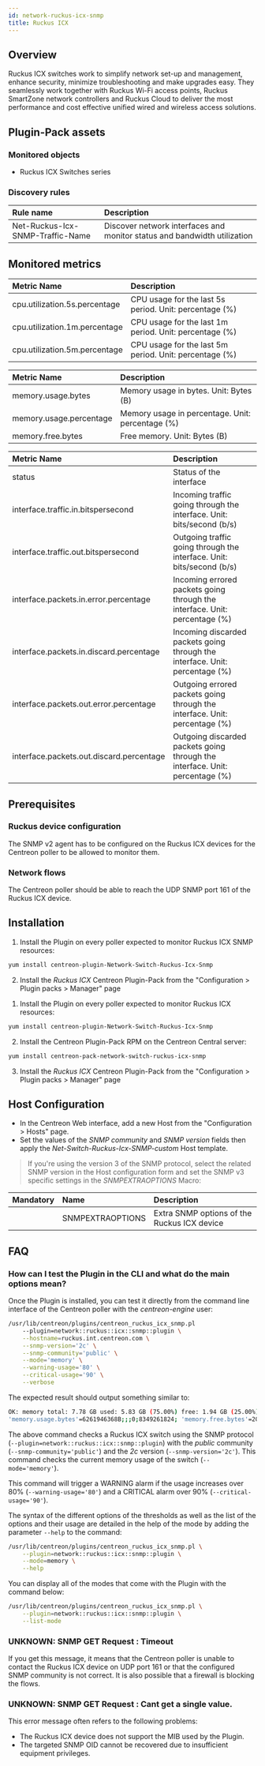 ```yaml
---
id: network-ruckus-icx-snmp
title: Ruckus ICX
---
```


## Overview

Ruckus ICX switches work to simplify network set-up and management, enhance security, minimize troubleshooting and make upgrades easy.
They seamlessly work together with Ruckus Wi-Fi access points, Ruckus SmartZone network controllers and Ruckus Cloud to deliver
the most performance and cost effective unified wired and wireless access solutions.

## Plugin-Pack assets

### Monitored objects

* Ruckus ICX Switches series

### Discovery rules

<!--DOCUSAURUS_CODE_TABS-->

<!--Services-->

| Rule name                        | Description                                                                |
| :------------------------------- | :------------------------------------------------------------------------- |
| Net-Ruckus-Icx-SNMP-Traffic-Name |  Discover network interfaces and monitor status and bandwidth utilization  |

<!--DOCUSAURUS_CODE_TABS-->

## Monitored metrics

<!--DOCUSAURUS_CODE_TABS-->

<!--Cpu-->

| Metric Name                   | Description                                            |
| :---------------------------- | :----------------------------------------------------- |
| cpu.utilization.5s.percentage | CPU usage for the last 5s period. Unit: percentage (%) |
| cpu.utilization.1m.percentage | CPU usage for the last 1m period. Unit: percentage (%) |
| cpu.utilization.5m.percentage | CPU usage for the last 5m period. Unit: percentage (%) |

<!--Memory-->

| Metric Name             | Description                                      |
| :---------------------- | :----------------------------------------------- |
| memory.usage.bytes      | Memory usage in bytes. Unit: Bytes (B)           |
| memory.usage.percentage | Memory usage in percentage. Unit: percentage (%) |
| memory.free.bytes       | Free memory. Unit: Bytes (B)                     |

<!--Interfaces-->

| Metric Name                              | Description                                                                  |
| :--------------------------------------- | :--------------------------------------------------------------------------- |
| status                                   | Status of the interface                                                      |
| interface.traffic.in.bitspersecond       | Incoming traffic going through the interface. Unit: bits/second (b/s)        |
| interface.traffic.out.bitspersecond      | Outgoing traffic going through the interface. Unit: bits/second (b/s)        |
| interface.packets.in.error.percentage    | Incoming errored packets going through the interface. Unit: percentage (%)   |
| interface.packets.in.discard.percentage  | Incoming discarded packets going through the interface. Unit: percentage (%) |
| interface.packets.out.error.percentage   | Outgoing errored packets going through the interface. Unit: percentage (%)   |
| interface.packets.out.discard.percentage | Outgoing discarded packets going through the interface. Unit: percentage (%) |


<!--END_DOCUSAURUS_CODE_TABS-->

## Prerequisites

### Ruckus device configuration

The SNMP v2 agent has to be configured on the Ruckus ICX devices for the Centreon poller to be allowed to monitor them.

### Network flows

The Centreon poller should be able to reach the UDP SNMP port 161 of the Ruckus ICX device.

## Installation

<!--DOCUSAURUS_CODE_TABS-->

<!--Online IMP Licence & IT-100 Editions-->

1. Install the Plugin on every poller expected to monitor Ruckus ICX SNMP resources:

```bash
yum install centreon-plugin-Network-Switch-Ruckus-Icx-Snmp
```

2. Install the *Ruckus ICX* Centreon Plugin-Pack from the "Configuration > Plugin packs > Manager" page


<!--Offline IMP License-->

1. Install the Plugin on every poller expected to monitor Ruckus ICX resources:

```bash
yum install centreon-plugin-Network-Switch-Ruckus-Icx-Snmp
```

2. Install the Centreon Plugin-Pack RPM on the Centreon Central server:

```bash
yum install centreon-pack-network-switch-ruckus-icx-snmp
```

3. Install the *Ruckus ICX* Centreon Plugin-Pack from the "Configuration > Plugin packs > Manager" page

<!--END_DOCUSAURUS_CODE_TABS-->

## Host Configuration

* In the Centreon Web interface, add a new Host from the "Configuration > Hosts" page.
* Set the values of the *SNMP community* and *SNMP version* fields then apply the *Net-Switch-Ruckus-Icx-SNMP-custom* Host template.

> If you're using the version 3 of the SNMP protocol, select the related SNMP version in the Host configuration form and
> set the SNMP v3 specific settings in the *SNMPEXTRAOPTIONS* Macro:


| Mandatory | Name             | Description                                 |
| :-------- | :--------------- | :------------------------------------------ |
|           | SNMPEXTRAOPTIONS | Extra SNMP options of the Ruckus ICX device |

## FAQ

### How can I test the Plugin in the CLI and what do the main options mean?

Once the Plugin is installed, you can test it directly from the command line interface of the Centreon poller with the *centreon-engine* user:

```bash
/usr/lib/centreon/plugins/centreon_ruckus_icx_snmp.pl
	--plugin=network::ruckus::icx::snmp::plugin \
	--hostname=ruckus.int.centreon.com \
	--snmp-version='2c' \
	--snmp-community='public' \
	--mode='memory' \
	--warning-usage='80' \
	--critical-usage='90' \
	--verbose
```

The expected result should output something similar to:

```bash
OK: memory total: 7.78 GB used: 5.83 GB (75.00%) free: 1.94 GB (25.00%)|
'memory.usage.bytes'=6261946368B;;;0;8349261824; 'memory.free.bytes'=2087315456B;;;0;8349261824; 'memory.usage.percentage'=75.00%;;;0;100
```

The above command checks a Ruckus ICX switch using the SNMP protocol (```--plugin=network::ruckus::icx::snmp::plugin```)
with the *public* community (```--snmp-community='public'```) and the *2c* version (```--snmp-version='2c'```).
This command checks the current memory usage of the switch (```--mode='memory'```).

This command will trigger a WARNING alarm if the usage increases over 80% (```--warning-usage='80'```)
and a CRITICAL alarm over 90% (```--critical-usage='90'```).

The syntax of the different options of the thresholds as well as the list of the options and their usage
are detailed in the help of the mode by adding the parameter ```--help``` to the command:

```bash
/usr/lib/centreon/plugins/centreon_ruckus_icx_snmp.pl \
	--plugin=network::ruckus::icx::snmp::plugin \
	--mode=memory \
	--help
```

You can display all of the modes that come with the Plugin with the command below:

```bash
/usr/lib/centreon/plugins/centreon_ruckus_icx_snmp.pl \
	--plugin=network::ruckus::icx::snmp::plugin \
	--list-mode
```

### UNKNOWN: SNMP GET Request : Timeout

If you get this message, it means that the Centreon poller is unable to contact the Ruckus ICX device on UDP port 161
or that the configured SNMP community is not correct. It is also possible that a firewall is blocking the flows.

### UNKNOWN: SNMP GET Request : Cant get a single value.

This error message often refers to the following problems:

* The Ruckus ICX device does not support the MIB used by the Plugin.
* The targeted SNMP OID cannot be recovered due to insufficient equipment privileges.
